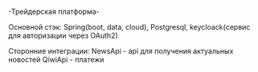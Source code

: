 -Трейдерская платформа-

Основной стэк: Spring(boot, data, cloud), Postgresql, keycloack(сервис для авторизации через OAuth2)

Сторонние интеграции: 
NewsApi - api для получения актуальных новостей
QiwiApi - платежи